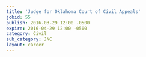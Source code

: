 ```yaml
---
title: 'Judge for Oklahoma Court of Civil Appeals'
jobid: 55
publish: 2016-03-29 12:00 -0500
expire: 2016-04-29 12:00 -0500
category: Civil
sub_category: JNC
layout: career
---
```

